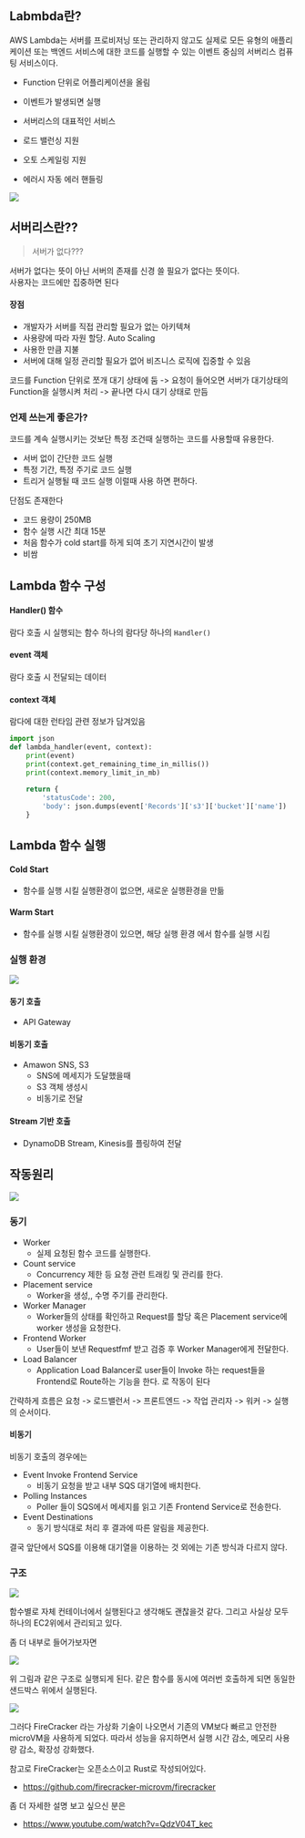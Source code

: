 
## Labmbda란?

AWS Lambda는 서버를 프로비저닝 또는 관리하지 않고도 실제로 모든 유형의 애플리케이션 또는 백엔드 서비스에 대한 코드를 실행할 수 있는 이벤트 중심의 서버리스 컴퓨팅 서비스이다.

- Function 단위로 어플리케이션을 올림
- 이벤트가 발생되면 실행
- 서버리스의 대표적인 서비스

- 로드 밸런싱 지원
- 오토 스케일링 지원
- 에러시 자동 에러 핸들링

![](https://i.imgur.com/xHB2WzT.png)

## 서버리스란??
> 서버가 없다??? 

서버가 없다는 뜻이 아닌 서버의 존재를 신경 쓸 필요가 없다는 뜻이다.  
사용자는 코드에만 집중하면 된다

#### 장점
- 개발자가 서버를 직접 관리할 필요가 없는 아키텍쳐
- 사용량에 따라 자원 할당. Auto Scaling
- 사용한 만큼 지불
- 서버에 대해 일정 관리할 필요가 없어 비즈니스 로직에 집중할 수 있음

코드를 Function 단위로 쪼개 대기 상태에 둠
-> 요청이 들어오면 서버가 대기상태의 Function을 실행시켜 처리
-> 끝나면 다시 대기 상태로 만듬
### 언제 쓰는게 좋은가?

코드를 계속 실행시키는 것보단 특정 조건때 실행하는 코드를 사용할때 유용한다.
- 서버 없이 간단한 코드 실행
- 특정 기간, 특정 주기로 코드 실행
- 트리거 실행될 때 코드 실행
이럴때 사용 하면 편하다.

단점도 존재한다
- 코드 용량이 250MB
- 함수 실행 시간 최대 15분
- 처음 함수가 cold start를 하게 되여 초기 지연시간이 발생
- 비쌈

## Lambda 함수 구성
#### Handler() 함수
람다 호출 시 실행되는 함수
하나의 람다당 하나의 `Handler()`
#### event 객체
람다 호출 시 전달되는 데이터
#### context 객체
람다에 대한 런타임 관련 정보가 담겨있음

```python
import json
def lambda_handler(event, context):
	print(event)
	print(context.get_remaining_time_in_millis())
	print(context.memory_limit_in_mb)
	
	return {
		'statusCode': 200,
		'body': json.dumps(event['Records']['s3']['bucket']['name'])
	}
```

## Lambda 함수 실행

#### Cold Start
- 함수를 실행 시킬 실행환경이 없으면, 새로운 실행환경을 만듦
#### Warm Start
- 함수를 실행 시킬 실행환경이 있으면, 해당 실행 환경 에서 함수를 실행 시킴

### 실행 환경

![](https://d2908q01vomqb2.cloudfront.net/fc074d501302eb2b93e2554793fcaf50b3bf7291/2019/06/27/Screen-Shot-2019-06-27-at-2.23.51-PM-1024x510.png)

#### 동기 호출
- API Gateway
#### 비동기 호출
- Amawon SNS, S3
	- SNS에 메세지가 도달했을때
	- S3 객체 생성시 
	- 비동기로 전달
#### Stream 기반 호출
- DynamoDB Stream, Kinesis를 플링하여 전달

## 작동원리

![](https://i.imgur.com/JHX8Z3q.png)

### 동기
- Worker
	- 실제 요청된 함수 코드를 실행한다.
- Count service
	- Concurrency 제한 등 요청 관련 트래킹 및 관리를 한다.
- Placement service
	- Worker을 생성,, 수명 주기를 관리한다.
- Worker Manager
	- Worker들의 상태를 확인하고 Request를 할당 혹은 Placement service에 worker 생성을 요청한다.
- Frontend Worker
	- User들이 보낸 Requestfmf 받고 검증 후 Worker Manager에게 전달한다.
- Load Balancer
	- Application Load Balancer로 user들이 Invoke 하는 request들을 Frontend로 Route하는 기능을 한다.
로 작동이 된다

간략하게 흐름은
요청 -> 로드밸런서 -> 프론트엔드 -> 작업 관리자 -> 워커 -> 실행
의 순서이다.

#### 비동기
비동기 호출의 경우에는
- Event Invoke Frontend Service
	- 비동기 요청을 받고 내부 SQS 대기열에 배치한다.
- Polling Instances
	- Poller 들이 SQS에서 메세지를 읽고 기존 Frontend Service로 전송한다.
- Event Destinations
	- 동기 방식대로 처리 후 결과에 따른 알림을 제공한다.

결국 앞단에서 SQS를 이용해 대기열을 이용하는 것 외에는 기존 방식과 다르지 않다.

### 구조

![](https://i.imgur.com/I0gI018.png)

함수별로 자체 컨테이너에서 실행된다고 생각해도 괜찮을것 같다.
그리고 사실상 모두 하나의 EC2위에서 관리되고 있다.

좀 더 내부로 들어가보자면

![](https://i.imgur.com/kLm9dKw.png)

위 그림과 같은 구조로 실행되게 된다.
같은 함수를 동시에 여러번 호출하게 되면 동일한 샌드박스 위에서 실행된다.

![](https://i.imgur.com/TvRhKaO.png)

그러다 FireCracker 라는 가상화 기술이 나오면서 기존의 VM보다 빠르고 안전한 microVM을 사용하게 되었다.
따라서 성능을 유지하면서 실행 시간 감소, 메모리 사용량 감소, 확장성 강화했다.

참고로 FireCracker는 오픈소스이고 Rust로 작성되어있다.
- https://github.com/firecracker-microvm/firecracker


좀 더 자세한 설명 보고 싶으신 분은
- https://www.youtube.com/watch?v=QdzV04T_kec